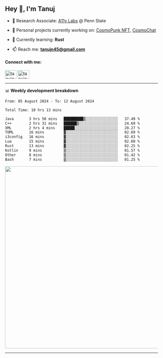 <h2>Hey 👋, I'm Tanuj</h2>

- 🔬 Research Associate: [A11y Labs](https://a11y.ist.psu.edu/) @ Penn State 

- 🔭 Personal projects currently working on: [CosmoPunk NFT](https://github.com/tanujn45/CosmoNFT), [CosmoChat](https://github.com/tanujn45/CosmoChat)

- 🌱 Currently learning: **Rust**

- 📫 Reach me: **tanujn45@gmail.com**

<h4 align="left">Connect with me:</h4>
<p align="left">
<a href="https://twitter.com/tanujn45" target="blank"><img align="center" src="https://raw.githubusercontent.com/rahuldkjain/github-profile-readme-generator/master/src/images/icons/Social/twitter.svg" alt="tanujn45" height="28" width="38" /></a>
<a href="https://linkedin.com/in/tanujn45" target="blank"><img align="center" src="https://raw.githubusercontent.com/rahuldkjain/github-profile-readme-generator/master/src/images/icons/Social/linked-in-alt.svg" alt="tanujn45" height="28" width="38" /></a>
</p>

-------

📊 **Weekly development breakdown**
<!--START_SECTION:waka-->

```txt
From: 05 August 2024 - To: 12 August 2024

Total Time: 10 hrs 13 mins

Java       3 hrs 50 mins   █████████▒░░░░░░░░░░░░░░░   37.49 %
C++        2 hrs 31 mins   ██████▒░░░░░░░░░░░░░░░░░░   24.69 %
XML        2 hrs 4 mins    █████░░░░░░░░░░░░░░░░░░░░   20.27 %
TOML       16 mins         ▓░░░░░░░░░░░░░░░░░░░░░░░░   02.69 %
i3config   16 mins         ▓░░░░░░░░░░░░░░░░░░░░░░░░   02.63 %
Lua        15 mins         ▓░░░░░░░░░░░░░░░░░░░░░░░░   02.60 %
Rust       13 mins         ▓░░░░░░░░░░░░░░░░░░░░░░░░   02.25 %
Kotlin     9 mins          ▒░░░░░░░░░░░░░░░░░░░░░░░░   01.57 %
Other      8 mins          ▒░░░░░░░░░░░░░░░░░░░░░░░░   01.42 %
Bash       7 mins          ▒░░░░░░░░░░░░░░░░░░░░░░░░   01.25 %
```

<!--END_SECTION:waka-->

<img src="https://wakatime.com/share/@018e9abd-1aa4-4aa6-9db7-5ca3b999e810/4650b67a-98aa-46b4-b598-3d8a2451f0df.svg" width="600"/>

-------
